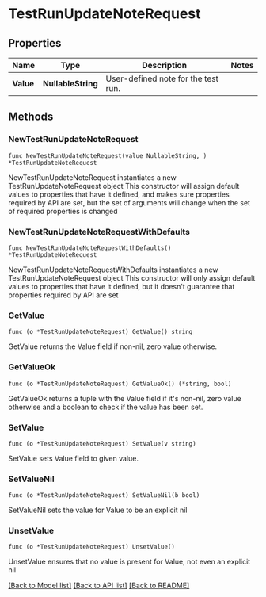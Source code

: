 # TestRunUpdateNoteRequest

## Properties

Name | Type | Description | Notes
------------ | ------------- | ------------- | -------------
**Value** | **NullableString** | User-defined note for the test run. | 

## Methods

### NewTestRunUpdateNoteRequest

`func NewTestRunUpdateNoteRequest(value NullableString, ) *TestRunUpdateNoteRequest`

NewTestRunUpdateNoteRequest instantiates a new TestRunUpdateNoteRequest object
This constructor will assign default values to properties that have it defined,
and makes sure properties required by API are set, but the set of arguments
will change when the set of required properties is changed

### NewTestRunUpdateNoteRequestWithDefaults

`func NewTestRunUpdateNoteRequestWithDefaults() *TestRunUpdateNoteRequest`

NewTestRunUpdateNoteRequestWithDefaults instantiates a new TestRunUpdateNoteRequest object
This constructor will only assign default values to properties that have it defined,
but it doesn't guarantee that properties required by API are set

### GetValue

`func (o *TestRunUpdateNoteRequest) GetValue() string`

GetValue returns the Value field if non-nil, zero value otherwise.

### GetValueOk

`func (o *TestRunUpdateNoteRequest) GetValueOk() (*string, bool)`

GetValueOk returns a tuple with the Value field if it's non-nil, zero value otherwise
and a boolean to check if the value has been set.

### SetValue

`func (o *TestRunUpdateNoteRequest) SetValue(v string)`

SetValue sets Value field to given value.


### SetValueNil

`func (o *TestRunUpdateNoteRequest) SetValueNil(b bool)`

 SetValueNil sets the value for Value to be an explicit nil

### UnsetValue
`func (o *TestRunUpdateNoteRequest) UnsetValue()`

UnsetValue ensures that no value is present for Value, not even an explicit nil

[[Back to Model list]](../README.md#documentation-for-models) [[Back to API list]](../README.md#documentation-for-api-endpoints) [[Back to README]](../README.md)


